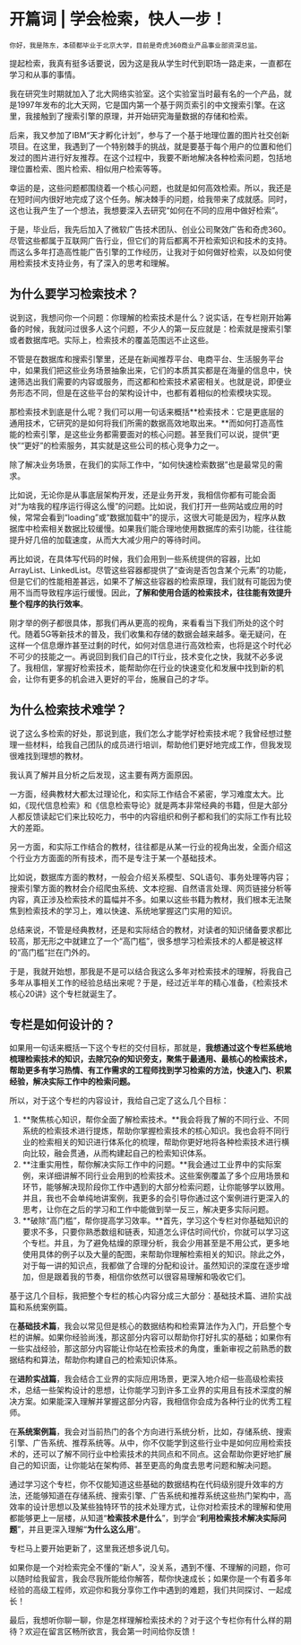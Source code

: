 # 开篇词 | 学会检索，快人一步！

    你好，我是陈东，本硕都毕业于北京大学，目前是奇虎360商业产品事业部资深总监。

提起检索，我真有挺多话要说，因为这是我从学生时代到职场一路走来，一直都在学习和从事的事情。

我在研究生时期就加入了北大网络实验室。这个实验室当时最有名的一个产品，就是1997年发布的北大天网，它是国内第一个基于网页索引的中文搜索引擎。在这里，我接触到了搜索引擎的原理，并开始研究海量数据的存储和检索。

后来，我又参加了IBM“天才孵化计划”，参与了一个基于地理位置的图片社交创新项目。在这里，我遇到了一个特别棘手的挑战，就是要基于每个用户的位置和他们发过的图片进行好友推荐。在这个过程中，我要不断地解决各种检索问题，包括地理位置检索、图片检索、相似用户检索等等。

幸运的是，这些问题都围绕着一个核心问题，也就是如何高效检索。所以，我还是在短时间内很好地完成了这个任务。解决棘手的问题，给我带来了成就感。同时，这也让我产生了一个想法，我想要深入去研究“如何在不同的应用中做好检索”。

于是，毕业后，我先后加入了微软广告技术团队、创业公司聚效广告和奇虎360。尽管这些都属于互联网广告行业，但它们的背后都离不开检索知识和技术的支持。而这么多年打造高性能广告引擎的工作经历，让我对于如何做好检索，以及如何使用检索技术支持业务，有了深入的思考和理解。

## 为什么要学习检索技术？

说到这，我想问你一个问题：你理解的检索技术是什么？说实话，在专栏刚开始筹备的时候，我就问过很多人这个问题，不少人的第一反应就是：检索就是搜索引擎或者数据库吧。实际上，检索技术的覆盖范围远不止这些。

不管是在数据库和搜索引擎里，还是在新闻推荐平台、电商平台、生活服务平台中，如果我们把这些业务场景抽象出来，它们的本质其实都是在海量的信息中，快速筛选出我们需要的内容或服务，而这都和检索技术紧密相关。也就是说，即便业务形态不同，但是在这些平台的架构设计中，也都有着相似的检索模块实现。

那检索技术到底是什么呢？我们可以用一句话来概括**检索技术：它是更底层的通用技术，它研究的是如何将我们所需的数据高效地取出来。**而如何打造高性能的检索引擎，是这些业务都需要面对的核心问题。甚至我们可以说，提供“更快”“更好”的检索服务，其实就是这些公司的核心竞争力之一。

除了解决业务场景，在我们的实际工作中，“如何快速检索数据”也是最常见的需求。

比如说，无论你是从事底层架构开发，还是业务开发，我相信你都有可能会面对“为啥我的程序运行得这么慢”的问题。比如说，我们打开一些网站或应用的时候，常常会看到“loading”或“数据加载中”的提示，这很大可能是因为，程序从数据库中检索相关数据比较缓慢。如果我们能合理地使用数据库的索引功能，往往能提升好几倍的加载速度，从而大大减少用户的等待时间。

再比如说，在具体写代码的时候，我们会用到一些系统提供的容器，比如ArrayList、LinkedList。尽管这些容器都提供了“查询是否包含某个元素”的功能，但是它们的性能相差甚远，如果不了解这些容器的检索原理，我们就有可能因为使用不当而导致程序运行缓慢。因此，**了解和使用合适的检索技术，往往能有效提升整个程序的执行效率**。

刚才举的例子都很具体，那我们再从更高的视角，来看看当下我们所处的这个时代。随着5G等新技术的普及，我们收集和存储的数据会越来越多。毫无疑问，在这样一个信息爆炸甚至过剩的时代，如何对信息进行高效检索，也将是这个时代必不可少的技能之一。再说回到我们自己的IT行业，技术变化之快，我就不必多说了。我相信，掌握好检索技术，能帮助你在行业的快速变化和发展中找到新的机会，让你有更多的机会进入更好的平台，施展自己的才华。

## 为什么检索技术难学？

说了这么多检索的好处，那说到底，我们怎么才能学好检索技术呢？我曾经想过整理一些材料，给我自己团队的成员进行培训，帮助他们更好地完成工作，但我发现很难找到理想的教材。

我认真了解并且分析之后发现，这主要有两方面原因。

一方面，经典教材大都太过理论化，和实际工作结合不紧密，学习难度太大。比如，《现代信息检索》和《信息检索导论》就是两本非常经典的书籍，但是大部分人都反馈读起它们来比较吃力，书中的内容组织和例子都和我们的实际工作有比较大的差距。

另一方面，和实际工作结合的教材，往往都是从某一行业的视角出发，全面介绍这个行业方方面面的所有技术，而不是专注于某一个基础技术。

比如说，数据库方面的教材，一般会介绍关系模型、SQL语句、事务处理等内容；搜索引擎方面的教材会介绍爬虫系统、文本挖掘、自然语言处理、网页链接分析等内容，真正涉及检索技术的篇幅并不多。如果以这些书籍为教材，我们根本无法聚焦到检索技术的学习上，难以快速、系统地掌握这门实用的知识。

总结来说，不管是经典教材，还是和实际结合的教材，对读者的知识储备要求都比较高，那无形之中就建立了一个“高门槛”，很多想学习检索技术的人都是被这样的“高门槛”拦在门外的。

于是，我就开始想，那我是不是可以结合我这么多年对检索技术的理解，将我自己多年从事相关工作的经验总结出来呢？于是，经过近半年的精心准备，《检索技术核心20讲》这个专栏就诞生了。

## 专栏是如何设计的？

如果用一句话来概括一下这个专栏的交付目标，那就是，**我想通过这个专栏系统地梳理检索技术的知识，去除冗杂的知识旁支，聚焦于最通用、最核心的检索技术，帮助更多有学习热情、有工作需求的工程师找到学习检索的方法，快速入门、积累经验，解决实际工作中的检索问题。**

所以，对于这个专栏的内容设计，我给自己定了这么几个目标：

1.  **聚焦核心知识，帮你全面了解检索技术。**我会将我了解的不同行业、不同系统的检索技术进行提炼，帮助你掌握检索技术的核心知识。我也会将不同行业的检索相关的知识进行体系化的梳理，帮助你更好地将各种检索技术进行横向比较，融会贯通，从而构建起自己的检索知识体系。
2.  **注重实用性，帮你解决实际工作中的问题。**我会通过工业界中的实际案例，来详细讲解不同行业会用到的检索技术。这些案例覆盖了多个应用场景和环节，能够解决现阶段你工作中遇到的大部分检索问题，让你能够学以致用。并且，我也不会单纯地讲案例，我更多的会引导你通过这个案例进行更深入的思考，让你在之后的学习和工作中能做到举一反三，解决更多实际问题。
3.  **破除“高门槛”，帮你提高学习效率。**首先，学习这个专栏对你基础知识的要求不多，只要你熟悉数组和链表，知道怎么评估时间代价，你就可以学习这个专栏。并且，为了避免枯燥的原理分析，我会少用甚至是不用公式，更多地使用具体的例子以及大量的配图，来帮助你理解检索相关的知识。除此之外，对于每一讲的知识点，我都做了合理的分配和设计。虽然知识的深度在逐步增加，但是跟着我的节奏，相信你依然可以很容易理解和吸收它们。

基于这几个目标，我把整个专栏的核心内容分成三大部分：基础技术篇、进阶实战篇和系统案例篇。

在**基础技术篇**，我会以常见但是核心的数据结构和检索算法作为入门，开启整个专栏的讲解。如果你经验尚浅，那这部分内容可以帮助你打好扎实的基础；如果你有一些实战经验，那这部分内容能让你站在检索技术的角度，重新审视之前熟悉的数据结构和算法，帮助你构建自己的检索知识体系。

在**进阶实战篇**，我会结合工业界的实际应用场景，更深入地介绍一些高级检索技术，总结一些架构设计的思想，让你能学习到许多工业界的实用且有技术深度的解决方案。如果能深入理解并掌握这部分内容，我相信你会成为各种行业的优秀工程师。

在**系统案例篇**，我会对当前热门的各个方向进行系统分析，比如，存储系统、搜索引擎、广告系统、推荐系统等。从中，你不仅能学到这些行业中是如何应用检索技术的，还可以了解不同行业中检索技术的共同点和不同点。这会帮助你更好地扩展自己的知识面，让你能站在架构师、甚至更高的角度去思考问题和解决问题。

通过学习这个专栏，你不仅能知道这些基础的数据结构在代码级别提升效率的方法，还能够知道在存储系统、搜索引擎、广告系统和推荐系统这些热门架构中，高效率的设计思想以及某些独特环节的技术处理方式，让你对检索技术的理解和使用都能够更上一层楼，从知道“**检索技术是什么**”，到学会“**利用检索技术解决实际问题**”，并且更深入理解“**为什么这么用**”。

专栏马上要开始更新了，这里我还想多说几句。

如果你是一个对检索完全不懂的“新人”，没关系，遇到不懂、不理解的问题，你可以随时给我留言，我会尽我所能给你解答，帮你快速成长；如果你是一个有着多年经验的高级工程师，欢迎你和我分享你工作中遇到的难题，我们共同探讨、一起成长！

最后，我想听你聊一聊，你是怎样理解检索技术的？对于这个专栏你有什么样的期待？欢迎在留言区畅所欲言，我会第一时间给你反馈！
    